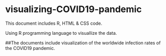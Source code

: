 # visualizing-COVID19-pandemic
This document includes R, HTML & CSS code. 

Using R programming language to visuallize the data. 

##The documents include visualization of the worldwide infection rates of the COVID19 pandemic. 

